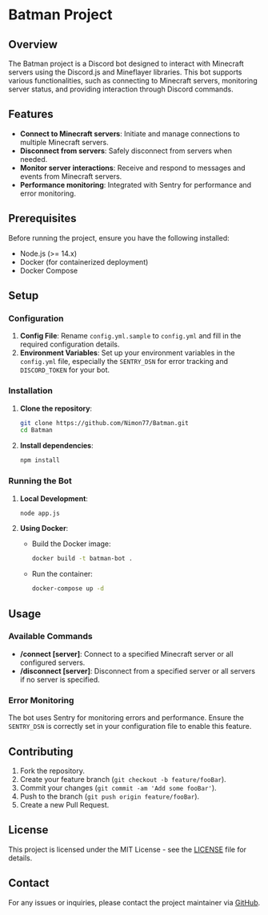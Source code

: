 # Batman Project

## Overview

The Batman project is a Discord bot designed to interact with Minecraft servers using the Discord.js and Mineflayer libraries. This bot supports various functionalities, such as connecting to Minecraft servers, monitoring server status, and providing interaction through Discord commands.

## Features

- **Connect to Minecraft servers**: Initiate and manage connections to multiple Minecraft servers.
- **Disconnect from servers**: Safely disconnect from servers when needed.
- **Monitor server interactions**: Receive and respond to messages and events from Minecraft servers.
- **Performance monitoring**: Integrated with Sentry for performance and error monitoring.

## Prerequisites

Before running the project, ensure you have the following installed:

- Node.js (>= 14.x)
- Docker (for containerized deployment)
- Docker Compose

## Setup

### Configuration

1. **Config File**: Rename `config.yml.sample` to `config.yml` and fill in the required configuration details.
2. **Environment Variables**: Set up your environment variables in the `config.yml` file, especially the `SENTRY_DSN` for error tracking and `DISCORD_TOKEN` for your bot.

### Installation

1. **Clone the repository**:
    ```sh
    git clone https://github.com/Nimon77/Batman.git
    cd Batman
    ```

2. **Install dependencies**:
    ```sh
    npm install
    ```

### Running the Bot

1. **Local Development**:
    ```sh
    node app.js
    ```

2. **Using Docker**:

    - Build the Docker image:
        ```sh
        docker build -t batman-bot .
        ```

    - Run the container:
        ```sh
        docker-compose up -d
        ```

## Usage

### Available Commands

- **/connect [server]**: Connect to a specified Minecraft server or all configured servers.
- **/disconnect [server]**: Disconnect from a specified server or all servers if no server is specified.

### Error Monitoring

The bot uses Sentry for monitoring errors and performance. Ensure the `SENTRY_DSN` is correctly set in your configuration file to enable this feature.

## Contributing

1. Fork the repository.
2. Create your feature branch (`git checkout -b feature/fooBar`).
3. Commit your changes (`git commit -am 'Add some fooBar'`).
4. Push to the branch (`git push origin feature/fooBar`).
5. Create a new Pull Request.

## License

This project is licensed under the MIT License - see the [LICENSE](LICENSE) file for details.

## Contact

For any issues or inquiries, please contact the project maintainer via [GitHub](https://github.com/Nimon77).
